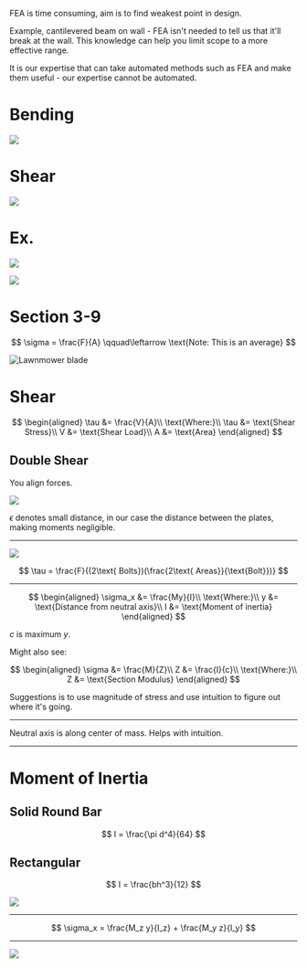 FEA is time consuming, aim is to find weakest point in design.

Example, cantilevered beam on wall - FEA isn't needed to tell us that it'll break at the wall.
This knowledge can help you limit scope to a more effective range.

It is our expertise that can take automated methods such as FEA and make them useful - our expertise cannot be automated.

# Bending

![](!imgdir/70b26b20298619a8cde837fcb3e94a1d08b12a20.jpg)

# Shear

![](!imgdir/8e16216f909e77c2fa421a4561ecec28b562f7cd.jpg)

# Ex.

![](!imgdir/c42652040276bb8e9c6af3896202021f92768880.jpg)

![](!imgdir/2d594137faab37f86be4ffd240f939e1ac9294ad.jpg)

# Section 3-9

$$
\sigma = \frac{F}{A} \qquad\leftarrow \text{Note: This is an average}
$$

![Lawnmower blade](!imgdir/19d78560e7d92ccdee5d4c1550b7b84c6e754038.jpg)

# Shear

$$
\begin{aligned}
    \tau &= \frac{V}{A}\\
    \text{Where:}\\
    \tau &= \text{Shear Stress}\\
    V &= \text{Shear Load}\\
    A &= \text{Area}
\end{aligned}
$$

## Double Shear

You align forces.

![](!imgdir/b234f983537c18db8b1338ba6d2fd439650d6188.jpg)

$\epsilon$ denotes small distance, in our case the distance between the plates, making moments negligible.

***

![](!imgdir/c03f1280f48adb320dd85dd82cc6397e9c8a1bd5.jpg)

$$
\tau = \frac{F}{(2\text{ Bolts})(\frac{2\text{ Areas}}{\text{Bolt}})}
$$

***

$$
\begin{aligned}
    \sigma_x &= \frac{My}{I}\\
    \text{Where:}\\
    y &= \text{Distance from neutral axis}\\
    I &= \text{Moment of inertia}
\end{aligned}
$$

$c$ is maximum $y$.

Might also see:

$$
\begin{aligned}
    \sigma &= \frac{M}{Z}\\
    Z &= \frac{I}{c}\\
    \text{Where:}\\
    Z &= \text{Section Modulus}
\end{aligned}
$$

Suggestions is to use magnitude of stress and use intuition to figure out where it's going.

***

Neutral axis is along center of mass.
Helps with intuition.

***

# Moment of Inertia

## Solid Round Bar

$$
I = \frac{\pi d^4}{64}
$$

## Rectangular

$$
I = \frac{bh^3}{12}
$$

![](!imgdir/3785db889ed65c68deef6618c683f8ca10c8e1a4.jpg)

***

$$
\sigma_x = \frac{M_z y}{I_z} + \frac{M_y z}{I_y}
$$

***

![](!imgdir/abd5113986d07b610240d49a491b0cd7370625fa.jpg)
